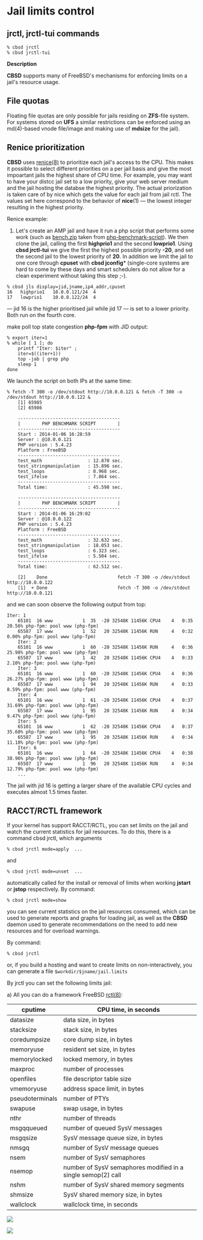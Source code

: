 # Jail limits control

## jrctl, jrctl-tui commands

```
% cbsd jrctl
% cbsd jrctl-tui
```
**Description**

**CBSD** supports many of FreeBSD's mechanisms for enforcing limits on a jail's resource usage.

## File quotas

Floating file quotas are only possible for jails residing on **ZFS**-file system. For systems stored on **UFS** a similar restrictions can be enforced using an md(4)-based vnode file/image and making use of **mdsize** for the jail).

## Renice prioritization

**CBSD** uses [renice(8)](http://www.freebsd.org/cgi/man.cgi?query=renice&sektion=8) to prioritize each jail's access to the CPU. This makes it possible to select different priorities on a per jail basis and give the most impoartant jails the highest share of CPU time. For example, you may want to have your distcc jail set to a low priority, give your web server medium and the jail hosting the databse the highest priority. The actual priorization is taken care of by nice which gets the value for each jail from jail rctl. The values set here correspond to the behavior of **nice**(1) — the lowest integer resulting in the highest priority.

Renice example:

1) Let's create an AMP jail and have it run a php script that performs some work (such as [bench.zip](/files/bench.zip) taken from [php-benchmark-script](http://www.php-benchmark-script.com/)). We then clone the jail, calling the first **highprio1** and the second **lowprio1**. Using **cbsd jrctl-tui** we give the first the highest possible priority **-20**, and set the second jail to the lowest priority of **20**. In addition we limit the jail to one core through **cpuset** with **cbsd jconfig*** (single-core systems are hard to come by these days and smart schedulers do not allow for a clean experiment without taking this step ;-).

```
% cbsd jls display=jid,jname,ip4_addr,cpuset
16   highprio1   10.0.0.121/24  4
17   lowprio1    10.0.0.122/24  4
```
— jid 16 is the higher prioritised jail while jid 17 — is set to a lower priority. Both run on the fourth core.

make poll top state congestion **php-fpm** with JID output:

```
% export iter=1
% while [ 1 ]; do
    printf "Iter: $iter" ;
    iter=$((iter+1))
    top -jab | grep php
    sleep 1
done
```
We launch the script on both IPs at the same time:

```
% fetch -T 300 -o /dev/stdout http://10.0.0.121 & fetch -T 300 -o /dev/stdout http://10.0.0.122 &
	[1] 65985
	[2] 65986

	--------------------------------------
	|        PHP BENCHMARK SCRIPT        |
	--------------------------------------
	Start : 2014-01-06 16:28:59
	Server : @10.0.0.121
	PHP version : 5.4.23
	Platform : FreeBSD
	--------------------------------------
	test_math                 : 12.870 sec.
	test_stringmanipulation   : 15.896 sec.
	test_loops                : 8.968 sec.
	test_ifelse               : 7.864 sec.
	--------------------------------------
	Total time:               : 45.598 sec.

	--------------------------------------
	|        PHP BENCHMARK SCRIPT        |
	--------------------------------------
	Start : 2014-01-06 16:29:02
	Server : @10.0.0.122
	PHP version : 5.4.23
	Platform : FreeBSD
	--------------------------------------
	test_math                 : 32.632 sec.
	test_stringmanipulation   : 18.053 sec.
	test_loops                : 6.323 sec.
	test_ifelse               : 5.504 sec.
	--------------------------------------
	Total time:               : 62.512 sec.

	[2]    Done                          fetch -T 300 -o /dev/stdout http://10.0.0.122
	[1]  + Done                          fetch -T 300 -o /dev/stdout http://10.0.0.121

```
and we can soon observe the following output from top:

```
Iter: 1
	65101  16 www           1  35  -20 32548K 11456K CPU4    4   0:35  20.56% php-fpm: pool www (php-fpm)
	65587  17 www           1  52   20 32548K 11456K RUN     4   0:32   0.00% php-fpm: pool www (php-fpm)
	Iter: 2
	65101  16 www           1  60  -20 32548K 11456K RUN     4   0:36  25.98% php-fpm: pool www (php-fpm)
	65587  17 www           1  42   20 32548K 11456K CPU4    4   0:33   2.10% php-fpm: pool www (php-fpm)
	Iter: 3
	65101  16 www           1  60  -20 32548K 11456K CPU4    4   0:36  26.27% php-fpm: pool www (php-fpm)
	65587  17 www           1  94   20 32548K 11456K RUN     4   0:33   8.59% php-fpm: pool www (php-fpm)
	Iter: 4
	65101  16 www           1  61  -20 32548K 11456K CPU4    4   0:37  31.69% php-fpm: pool www (php-fpm)
	65587  17 www           1  95   20 32548K 11456K RUN     4   0:34   9.47% php-fpm: pool www (php-fpm)
	Iter: 5
	65101  16 www           1  62  -20 32548K 11456K CPU4    4   0:37  35.60% php-fpm: pool www (php-fpm)
	65587  17 www           1  95   20 32548K 11456K RUN     4   0:34  11.18% php-fpm: pool www (php-fpm)
	Iter: 6
	65101  16 www           1  64  -20 32548K 11456K CPU4    4   0:38  38.96% php-fpm: pool www (php-fpm)
	65587  17 www           1  96   20 32548K 11456K RUN     4   0:34  12.79% php-fpm: pool www (php-fpm)
	...
```

The jail with jid 16 is getting a larger share of the available CPU cycles and executes almost 1.5 times faster.

## RACCT/RCTL framework

If your kernel has support RACCT/RCTL, you can set limits on the jail and watch the current statistics for jail resources. To do this, there is a command cbsd jrctl, which arguments

```
% cbsd jrctl mode=apply  ...
```
and

```
% cbsd jrctl mode=unset  ...
```
automatically called for the install or removal of limits when working **jstart** or **jstop** respectively. By command:

```
% cbsd jrctl mode=show
```
you can see current statistics on the jail resources consumed, which can be used to generate reports and graphs for loading jail, as well as the **CBSD** daemon used to generate recommendations on the need to add new resources and for overload warnings.

By command:

```
% cbsd jrctl
```
or, if you build a hosting and want to create limits on non-interactively, you can generate a file `$workdir/$jname/jail.limits`

By jrctl you can set the following limits jail:

a) All you can do a framework FreeBSD [rctl(8)](http://man.freebsd.org/rctl/8):

|cputime 	|   CPU time, in seconds|
| ---     |     ---               |
| datasize	|   data size, in bytes |
|	stacksize	|   stack size, in bytes |
| coredumpsize |  core dump size, in bytes |
|	memoryuse	|   resident set size, in bytes |
|	memorylocked	|  locked memory, in bytes |
| maxproc |	   number of processes |
|	openfiles	 |  file descriptor table size |
|	vmemoryuse	|  address space limit, in bytes |
|	pseudoterminals |  number of PTYs |
| swapuse 	|   swap usage, in bytes |
|	nthr |		   number of threads |
|	msgqqueued	|  number of queued SysV messages |
|	msgqsize	|  SysV message queue size, in bytes |
| nmsgq		|  number of SysV message queues |
|	nsem		|   number of SysV semaphores |
| nsemop	|	   number of SysV semaphores modified in a single semop(2) call |
|	nshm		|   number of SysV shared memory segments |
|	shmsize 	|   SysV shared memory size, in bytes |
|	wallclock	|   wallclock time, in seconds |

![](/img/jrctl1.png)

![](/img/jrctl2.png)

